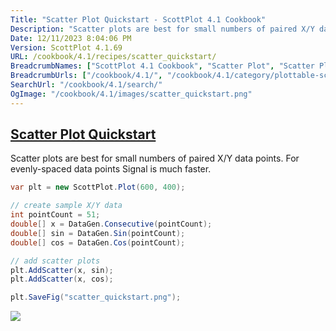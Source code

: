 ```yaml
---
Title: "Scatter Plot Quickstart - ScottPlot 4.1 Cookbook"
Description: "Scatter plots are best for small numbers of paired X/Y data points. For evenly-spaced data points Signal is much faster."
Date: 12/11/2023 8:04:06 PM
Version: ScottPlot 4.1.69
URL: /cookbook/4.1/recipes/scatter_quickstart/
BreadcrumbNames: ["ScottPlot 4.1 Cookbook", "Scatter Plot", "Scatter Plot Quickstart"]
BreadcrumbUrls: ["/cookbook/4.1/", "/cookbook/4.1/category/plottable-scatter-plot", "/cookbook/4.1/recipes/scatter_quickstart/"]
SearchUrl: "/cookbook/4.1/search/"
OgImage: "/cookbook/4.1/images/scatter_quickstart.png"
---
```


<h2><a href='/cookbook/4.1/recipes/scatter_quickstart/'>Scatter Plot Quickstart</a></h2>

Scatter plots are best for small numbers of paired X/Y data points. For evenly-spaced data points Signal is much faster.

```cs
var plt = new ScottPlot.Plot(600, 400);

// create sample X/Y data
int pointCount = 51;
double[] x = DataGen.Consecutive(pointCount);
double[] sin = DataGen.Sin(pointCount);
double[] cos = DataGen.Cos(pointCount);

// add scatter plots
plt.AddScatter(x, sin);
plt.AddScatter(x, cos);

plt.SaveFig("scatter_quickstart.png");
```

<img src='../../images/scatter_quickstart.png' class='d-block mx-auto my-5' />


